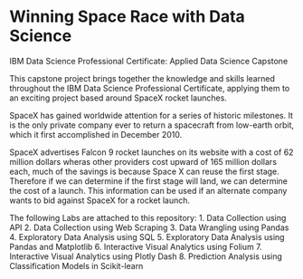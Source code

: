 # Winning Space Race with Data Science
IBM Data Science Professional Certificate: Applied Data Science Capstone

This capstone project brings together the knowledge and skills learned throughout the IBM Data Science Professional Certificate, applying them to an exciting project based around SpaceX rocket launches.

SpaceX has gained worldwide attention for a series of historic milestones. It is the only private company ever to return a spacecraft from low-earth orbit, which it first accomplished in December 2010.

SpaceX advertises Falcon 9 rocket launches on its website with a cost of 62 million dollars wheras other providers cost upward of 165 million dollars each, much of the savings is because Space X can reuse the first stage. Therefore if we can determine if the first stage will land, we can determine the cost of a launch. This information can be used if an alternate company wants to bid against SpaceX for a rocket launch.

The following Labs are attached to this repository:
    1. Data Collection using API
    2. Data Collection using Web Scraping
    3. Data Wrangling using Pandas
    4. Exploratory Data Analysis using SQL
    5. Exploratory Data Analysis using Pandas and Matplotlib
    6. Interactive Visual Analytics using Folium
    7. Interactive Visual Analytics using Plotly Dash
    8. Prediction Analysis using Classification Models in Scikit-learn
